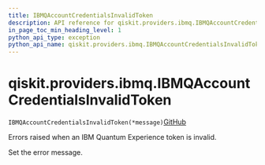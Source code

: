 ```yaml
---
title: IBMQAccountCredentialsInvalidToken
description: API reference for qiskit.providers.ibmq.IBMQAccountCredentialsInvalidToken
in_page_toc_min_heading_level: 1
python_api_type: exception
python_api_name: qiskit.providers.ibmq.IBMQAccountCredentialsInvalidToken
---
```


# qiskit.providers.ibmq.IBMQAccountCredentialsInvalidToken

<span id="qiskit.providers.ibmq.IBMQAccountCredentialsInvalidToken" />

`IBMQAccountCredentialsInvalidToken(*message)`[GitHub](https://github.com/qiskit/qiskit-ibmq-provider/tree/stable/0.19/qiskit/providers/ibmq/exceptions.py "view source code")

Errors raised when an IBM Quantum Experience token is invalid.

Set the error message.

